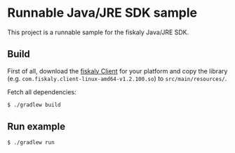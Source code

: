 # Runnable Java/JRE SDK sample

This project is a runnable sample for the fiskaly Java/JRE SDK.

## Build

First of all, download the [fiskaly Client](https://developer.fiskaly.com/downloads) for your platform and copy the library (e.g. `com.fiskaly.client-linux-amd64-v1.2.100.so`) to `src/main/resources/`.

Fetch all dependencies:

```bash
$ ./gradlew build
```

## Run example

```bash
$ ./gradlew run
```
